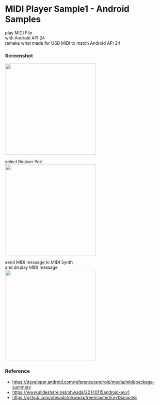 MIDI Player Sample1  - Android Samples
===============

play MIDI File <br/>
with Android API 24  <br/>
remake what made for USB MIDI to match Android API 24  <br/>


### Screenshot <br/>
<image src="https://raw.githubusercontent.com/ohwada/Android_Samples/master/MidiPlayerSample1/scrrenshot/screenshot_midi_player_main.png" width="300" /><br/>

select Reciver Port<br/>
<image src="https://raw.githubusercontent.com/ohwada/Android_Samples/master/MidiPlayerSample1/scrrenshot/screenshot_midi_player_port.png" width="300" /><br/>

send MIDI message to MIDI Synth <br/>
and display MIDI message <br/>
<image src="https://raw.githubusercontent.com/ohwada/Android_Samples/master/MidiPlayerSample1/scrrenshot/screenshot_midi_player_play.png" width="300" /><br/>


### Reference <br/>
* https://developer.android.com/reference/android/media/midi/package-summary
* https://www.slideshare.net/ohwada/20140115android-evy1
* https://github.com/ohwada/ohwada/tree/master/Evy1Sample3
